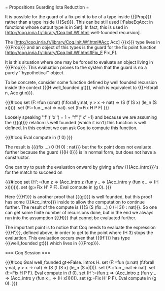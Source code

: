 = Propositions Guarding Iota Reduction =

It is possible for the guard of a fix-point to be of a type inside {{{Prop}}} rather than a type inside {{{Set}}}.  This can be still used [:FalseEqAcc: in functions whose output type is in Set].  In fact, this is used in [http://coq.inria.fr/library/Coq.Init.Wf.html well-founded recursion].

The [http://coq.inria.fr/library/Coq.Init.Wf.html#Acc Acc] {{{x}}} type lives in {{{Prop}}} and an object of this types is the guard for the fix point function [http://coq.inria.fr/library/Coq.Init.Wf.html#Fix_F Fix_F].

It is this situation where one may be forced to evaluate an object living in {{{Prop}}}.  This evaluation proves to the system that the guard is no a purely ''hypothetical'' object.


To be concrete, consider some function defined by well founded recursion
inside the context {{{H:well_founded gt}}}, which is equivalent to
{{{H:forall n, Acc gt n}}}.

{{{#!coq
set (F:=fun (x:nat)
            (f:forall y:nat, y > x -> nat) =>
            (S (f (S x) (le_n (S x))))).
set (P:=fun _:nat => nat).
set (f:=Fix H P F)
}}}

Loosely speaking ''f''(''x'') = 1 + ''f''(''x''+1) and because we are assuming the {{{gt}}} relation is well founded (which it isn't) this function is well defined.
In this context we can ask Coq to compute this function.

{{{#!coq
Eval compute in (f 0)
}}}

The result is {{{(fix ...) 0 (H 0) : nat}}} but the fix point does not evaluate further because the guard {{{H 0}}} is in normal form, but does not have a constructor.

One can try to push the evaluation onward by giving a few {{{Acc_intro}}}'s for the match to succeed on

{{{#!coq
set (H':=(fun z => (Acc_intro z (fun y _ => (Acc_intro y (fun x _ => (H x))))))).
set (g:=Fix H' P F).
Eval compute in (g 0).
}}}

Here {{{H'}}} is another proof that {{{gt}}} is well founded, but this proof has some {{{Acc_intro}}} inside to allow the computation to continue further.
The result of the compute is {{{S (S (fix ...) 0 (H 3)) : nat}}}.
So one can get some finite number of recursions done, but in the end we always run into the assumption {{{H}}} that cannot be evaluated further.

The important point is to notice that Coq needs to evaluate the expression {{{H'}}}, defined above, in order to get to the point where (H 3) stops the evaluation.  This evaluation occurs even that {{{H'}}} has type {{{well_founded gt}}} which lives in {{{Prop}}}.

=== Coq Session ===

{{{#!coq
Goal well_founded gt->False.
intros H.
set (F:=fun (x:nat)
            (f:forall y:nat, y > x -> nat) =>
            (S (f (S x) (le_n (S x))))).
set (P:=fun _:nat => nat).
set (f:=Fix H P F).
Eval compute in (f 0).
set (H':=(fun z => (Acc_intro z (fun y _ => (Acc_intro y (fun x _ => (H x))))))).
set (g:=Fix H' P F).
Eval compute in (g 0).
}}}
